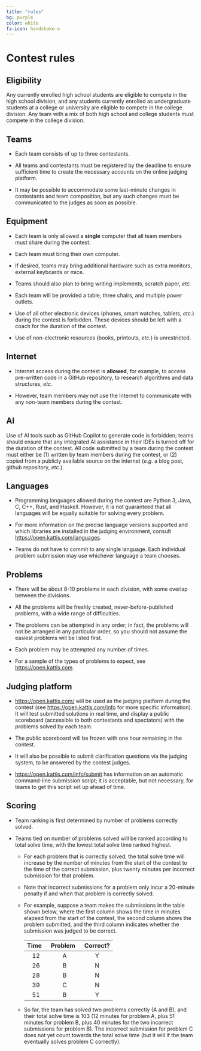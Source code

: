 ```yaml
---
title: "rules"
bg: purple
color: white
fa-icon: handshake-o
---
```


# Contest rules

## Eligibility

Any currently enrolled high school students are eligible to compete in
the high school division, and any students currently enrolled as
undergraduate students at a college or university are eligible to
compete in the college division. Any team with a mix of both high school
and college students must compete in the college division.

## Teams

-   Each team consists of up to three contestants.

-   All teams and contestants must be registered by the deadline to
    ensure sufficient time to create the necessary accounts on the
    online judging platform.

-   It may be possible to accommodate some last-minute changes in
    contestants and team composition, but any such changes must be
    communicated to the judges as soon as possible.

## Equipment

-   Each team is only allowed a **single** computer that all team
    members must share during the contest.

-   Each team must bring their own computer.

-   If desired, teams may bring additional hardware such as extra
    monitors, external keyboards or mice.

-   Teams should also plan to bring writing implements, scratch paper,
    *etc.*

-   Each team will be provided a table, three chairs, and multiple power
    outlets.

-   Use of all other electronic devices (phones, smart watches, tablets,
    *etc.*) during the contest is forbidden. These devices should be
    left with a coach for the duration of the contest.

-   Use of non-electronic resources (books, printouts, *etc.*) is
    unrestricted.

## Internet

-   Internet access during the contest is **allowed**, for example, to
    access pre-written code in a GitHub repository, to research
    algorithms and data structures, *etc.*

-   However, team members may not use the Internet to communicate with
    any non-team members during the contest.

## AI

Use of AI tools such as GitHub Copilot to generate code is forbidden;
teams should ensure that any integrated AI assistance in their IDEs is
turned off for the duration of the contest. All code submitted by a team
during the contest must either be (1) written by team members during the
contest, or (2) copied from a publicly available source on the internet
(*e.g.* a blog post, github repository, *etc.*).

## Languages

-   Programming languages allowed during the contest are Python 3, Java,
    C, C++, Rust, and Haskell. However, it is not guaranteed that all
    languages will be equally suitable for solving every problem.

-   For more information on the precise language versions supported and
    which libraries are installed in the judging environment, consult
    <https://open.kattis.com/languages>.

-   Teams do not have to commit to any single language. Each individual
    problem submission may use whichever language a team chooses.

## Problems

-   There will be about 8-10 problems in each division, with some
    overlap between the divisions.

-   All the problems will be freshly created, never-before-published
    problems, with a wide range of difficulties.

-   The problems can be attempted in any order; in fact, the problems
    will not be arranged in any particular order, so you should not
    assume the easiest problems will be listed first.

-   Each problem may be attempted any number of times.

-   For a sample of the types of problems to expect, see
    <https://open.kattis.com>.

## Judging platform

-   <https://open.kattis.com/> will be used as the judging platform
    during the contest (see <https://open.kattis.com/info> for more
    specific information). It will test submitted solutions in real
    time, and display a public scoreboard (accessible to both
    contestants and spectators) with the problems solved by each team.

-   The public scoreboard will be frozen with one hour remaining in the
    contest.

-   It will also be possible to submit clarification questions via the
    judging system, to be answered by the contest judges.

-   <https://open.kattis.com/info/submit> has information on an
    automatic command-line submission script; it is acceptable, but not
    necessary, for teams to get this script set up ahead of time.

## Scoring

-   Team ranking is first determined by number of problems correctly
    solved.

-   Teams tied on number of problems solved will be ranked according to
    total solve time, with the lowest total solve time ranked highest.

    -   For each problem that is correctly solved, the total solve time
        will increase by the number of minutes from the start of the
        contest to the time of the correct submission, plus twenty
        minutes per incorrect submission for that problem.

    -   Note that incorrect submissions for a problem only incur a
        20-minute penalty if and when that problem is correctly solved.

    -   For example, suppose a team makes the submissions in the table
        shown below, where the first column shows the time in
        minutes elapsed from the start of the contest, the second column
        shows the problem submitted, and the third column indicates
        whether the submission was judged to be correct.

        | Time&nbsp;&nbsp; | Problem&nbsp;&nbsp; | Correct? |
        |:----------------:|:-------------------:|:--------:|
        | 12               | A                   | Y        |
        | 26               | B                   | N        |
        | 28               | B                   | N        |
        | 39               | C                   | N        |
        | 51               | B                   | Y        |

    -   So far, the team has solved two problems correctly (A and B),
        and their total solve time is 103 (12 minutes for problem A,
        plus 51 minutes for problem B, plus 40 minutes for the two
        incorrect submissions for problem B). The incorrect submission
        for problem C does not yet count towards the total solve time
        (but it will if the team eventually solves problem C correctly).

